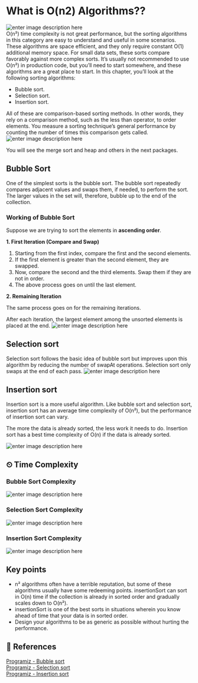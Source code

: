 
# What is O(n2) Algorithms??
![enter image description here](https://miro.medium.com/max/552/0*DPKL62mAZbrS5qyt.jpg)\
O(n²) time complexity is not great performance, but the sorting algorithms in this category are easy to understand and useful in some scenarios. These algorithms are space efficient, and they only require constant O(1) additional memory space. For small data sets, these sorts compare favorably against more complex sorts. It’s usually not recommended to use O(n²) in production code, but you’ll need to start somewhere, and these algorithms are a great place to start.
In this chapter, you’ll look at the following sorting algorithms:
-  Bubble sort.
-  Selection sort.
-  Insertion sort.

All of these are comparison-based sorting methods. In other words, they rely on a comparison method, such as the less than operator, to order elements. You measure a sorting technique’s general performance by counting the number of times this comparison gets called.
![enter image description here](https://qph.fs.quoracdn.net/main-qimg-58dc29bc4966efe3ac20c6ae66088a12)

You will see the merge sort and heap and others in the next packages.

## Bubble Sort
One of the simplest sorts is the bubble sort. The bubble sort repeatedly compares adjacent values and swaps them, if needed, to perform the sort. The larger values in the set will, therefore, bubble up to the end of the collection.

### Working of Bubble Sort
Suppose we are trying to sort the elements in  **ascending order**.

**1. First Iteration (Compare and Swap)**

1.  Starting from the first index, compare the first and the second elements.
2.  If the first element is greater than the second element, they are swapped.
3.  Now, compare the second and the third elements. Swap them if they are not in order.
4.  The above process goes on until the last element.

**2. Remaining Iteration**

The same process goes on for the remaining iterations.

After each iteration, the largest element among the unsorted elements is placed at the end.
![enter image description here](https://www.resultswebdev.com/wp-content/themes/results-website-design/uploads/bubble-sort-animation2.gif)


## Selection sort
Selection sort follows the basic idea of bubble sort but improves upon this 
algorithm by reducing the number of swapAt operations. Selection sort only swaps at the end of each pass. 
![enter image description here](https://user-images.githubusercontent.com/56377217/145599472-aac4bd2f-d841-4ab1-945b-33b42c447dd5.gif)

## Insertion sort
Insertion sort is a more useful algorithm. Like bubble sort and selection sort, 
insertion sort has an average time complexity of O(n²), but the performance of 
insertion sort can vary. 

The more the data is already sorted, the less work it needs to do. Insertion sort has a best time complexity of O(n) if the data is already sorted.

![enter image description here](https://www.arabicprogrammer.com/images/548/4d4a4ee96b360815ba654de710a7c7a4.gif)

## ⏲ Time Complexity
### Bubble Sort Complexity
![enter image description here](https://i.imgur.com/WI7LML4.png)

### Selection Sort Complexity
![enter image description here](https://i.imgur.com/WO7F8ag.png)

### Insertion Sort Complexity
![enter image description here](https://i.imgur.com/a5N6NIw.png)
## Key points
- n² algorithms often have a terrible reputation, but some of these algorithms usually have some redeeming points. insertionSort can sort in O(n) time if the collection is already in sorted order and gradually scales down to O(n²).
- insertionSort is one of the best sorts in situations wherein you know ahead of time that your data is in sorted order.
- Design your algorithms to be as generic as possible without hurting the 
performance.


## 📒 References 
[Programiz - Bubble sort](https://www.programiz.com/dsa/bubble-sort)\
[Programiz - Selection sort](https://www.programiz.com/dsa/selection-sort)\
[Programiz - Insertion sort](https://www.programiz.com/dsa/insertion-sort)
